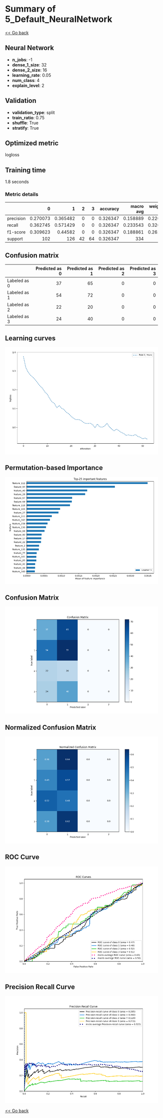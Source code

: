 # Summary of 5_Default_NeuralNetwork

[<< Go back](../README.md)


## Neural Network
- **n_jobs**: -1
- **dense_1_size**: 32
- **dense_2_size**: 16
- **learning_rate**: 0.05
- **num_class**: 4
- **explain_level**: 2

## Validation
 - **validation_type**: split
 - **train_ratio**: 0.75
 - **shuffle**: True
 - **stratify**: True

## Optimized metric
logloss

## Training time

1.8 seconds

### Metric details
|           |          0 |          1 |   2 |   3 |   accuracy |   macro avg |   weighted avg |   logloss |
|:----------|-----------:|-----------:|----:|----:|-----------:|------------:|---------------:|----------:|
| precision |   0.270073 |   0.365482 |   0 |   0 |   0.326347 |    0.158889 |       0.220354 |    1.3218 |
| recall    |   0.362745 |   0.571429 |   0 |   0 |   0.326347 |    0.233543 |       0.326347 |    1.3218 |
| f1-score  |   0.309623 |   0.44582  |   0 |   0 |   0.326347 |    0.188861 |       0.262739 |    1.3218 |
| support   | 102        | 126        |  42 |  64 |   0.326347 |  334        |     334        |    1.3218 |


## Confusion matrix
|              |   Predicted as 0 |   Predicted as 1 |   Predicted as 2 |   Predicted as 3 |
|:-------------|-----------------:|-----------------:|-----------------:|-----------------:|
| Labeled as 0 |               37 |               65 |                0 |                0 |
| Labeled as 1 |               54 |               72 |                0 |                0 |
| Labeled as 2 |               22 |               20 |                0 |                0 |
| Labeled as 3 |               24 |               40 |                0 |                0 |

## Learning curves
![Learning curves](learning_curves.png)

## Permutation-based Importance
![Permutation-based Importance](permutation_importance.png)
## Confusion Matrix

![Confusion Matrix](confusion_matrix.png)


## Normalized Confusion Matrix

![Normalized Confusion Matrix](confusion_matrix_normalized.png)


## ROC Curve

![ROC Curve](roc_curve.png)


## Precision Recall Curve

![Precision Recall Curve](precision_recall_curve.png)



[<< Go back](../README.md)
